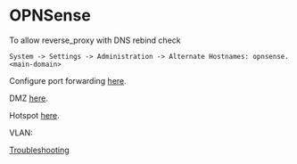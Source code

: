 # OPNSense

To allow reverse_proxy with DNS rebind check

```settings
System -> Settings -> Administration -> Alternate Hostnames: opnsense.<main-domain>
```

Configure port forwarding [here](https://homenetworkguy.com/how-to/configure-wan-and-nat-port-forward-rules-in-opnsense/).

DMZ [here](https://homenetworkguy.com/how-to/connect-pc-directly-to-opnsense-interface/).

Hotspot [here](https://joshspicer.com/iphone-pfsense).

VLAN:

[Troubleshooting](https://www.virtualizationhowto.com/2023/04/pfsense-vlan-cannot-access-internet-a-troubleshooting-guide/)
